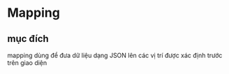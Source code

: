 # Mapping

## mục đích

mapping dùng để đưa dữ liệu dạng JSON lên các vị trí được xác định trước trên giao diện



